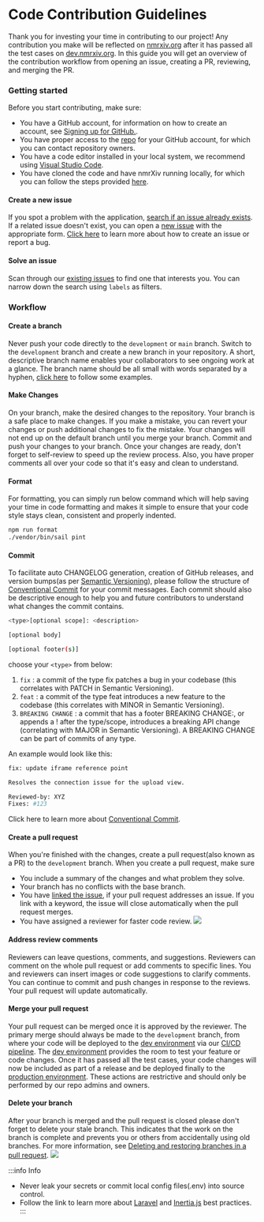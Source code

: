 # Code Contribution Guidelines

Thank you for investing your time in contributing to our project! Any contribution you make will be reflected on [nmrxiv.org](https://nmrxiv.org) after it has passed all the test cases on [dev.nmrxiv.org](https://dev.nmrxiv.org).
In this guide you will get an overview of the contribution workflow from opening an issue, creating a PR, reviewing, and merging the PR.

### Getting started

Before you start contributing, make sure:

- You have a GitHub account, for information on how to create an account, see [Signing up for GitHub.](https://docs.github.com/en/get-started/signing-up-for-github).
- You have proper access to the [repo](https://github.com/NFDI4Chem/nmrxiv) for your GitHub account, for which you can contact repository owners.
- You have a code editor installed in your local system, we recommend using [Visual Studio Code](https://code.visualstudio.com/).
- You have cloned the code and have nmrXiv running locally, for which you can follow the steps provided [here](https://docs.nmrxiv.org/developer-guides/installation/development).

#### Create a new issue

If you spot a problem with the application, [search if an issue already exists](https://github.com/NFDI4Chem/nmrxiv/issues). If a related issue doesn't exist, you can open a [new issue](https://github.com/NFDI4Chem/nmrxiv/issues/new/choose) with the appropriate form.
[Click here](/FAQs#how-to-report-a-bug) to learn more about how to create an issue or report a bug.

#### Solve an issue

Scan through our [existing issues](https://github.com/NFDI4Chem/nmrxiv/issues) to find one that interests you. You can narrow down the search using `labels` as filters.

### Workflow

#### Create a branch

Never push your code directly to the `development` or `main` branch. Switch to the `development` branch and create a new branch in your repository. A short, descriptive branch name enables your collaborators to see ongoing work at a glance. The branch name should be all small with words separated by a hyphen, [click here](https://github.com/NFDI4Chem/nmrxiv/branches) to follow some examples.

#### Make Changes

On your branch, make the desired changes to the repository. Your branch is a safe place to make changes. If you make a mistake, you can revert your changes or push additional changes to fix the mistake. Your changes will not end up on the default branch until you merge your branch. Commit and push your changes to your branch. Once your changes are ready, don't forget to self-review to speed up the review process. Also, you have proper comments all over your code so that it's easy and clean to understand.

#### Format

For formatting, you can simply run below command which will help saving your time in code formatting and makes it simple to ensure that your code style stays clean, consistent and properly indented.

```bash
npm run format
./vendor/bin/sail pint
```

#### Commit

To facilitate auto CHANGELOG generation, creation of GitHub releases, and version bumps(as per [Semantic Versioning](https://semver.org/)), please follow the structure of [Conventional Commit](https://www.conventionalcommits.org/en/v1.0.0/) for your commit messages.
Each commit should also be descriptive enough to help you and future contributors to understand what changes the commit contains.

```bash
<type>[optional scope]: <description>

[optional body]

[optional footer(s)]
```

choose your `<type>` from below:

1. `fix` : a commit of the type fix patches a bug in your codebase (this correlates with PATCH in Semantic Versioning).
1. `feat` : a commit of the type feat introduces a new feature to the codebase (this correlates with MINOR in Semantic Versioning).
1. `BREAKING CHANGE` :  a commit that has a footer BREAKING CHANGE:, or appends a ! after the type/scope, introduces a breaking API change (correlating with MAJOR in Semantic Versioning). A BREAKING CHANGE can be part of commits of any type.

An example would look like this:

```bash
fix: update iframe reference point

Resolves the connection issue for the upload view. 

Reviewed-by: XYZ
Fixes: #123
```

Click here to learn more about [Conventional Commit](https://www.conventionalcommits.org/en/v1.0.0/).

#### Create a pull request

When you're finished with the changes, create a pull request(also known as a PR) to the `development` branch.
When you create a pull request, make sure

- You include a summary of the changes and what problem they solve.
- Your branch has no conflicts with the base branch.
- You have [linked the issue](https://docs.github.com/en/issues/tracking-your-work-with-issues/linking-a-pull-request-to-an-issue), if your pull request addresses an issue. If you link with a keyword, the issue will close automatically when the pull request merges.
- You have assigned a reviewer for faster code review.
  <img src="/img/pull_request.gif"/>

#### Address review comments

Reviewers can leave questions, comments, and suggestions. Reviewers can comment on the whole pull request or add comments to specific lines. You and reviewers can insert images or code suggestions to clarify comments.
You can continue to commit and push changes in response to the reviews. Your pull request will update automatically.

#### Merge your pull request

Your pull request can be merged once it is approved by the reviewer. The primary merge should always be made to the `development` branch, from where your code will be deployed to the [dev environment](https://dev.nmrxiv.org) via our [CI/CD pipeline](https://docs.nmrxiv.org/developer-guides/ci-cd). The [dev environment](https://dev.nmrxiv.org) provides the room to test your feature or code changes. Once it has passed all the test cases, your code changes will now be included as part of a release and be deployed finally to the [production environment](https://nmrxiv.org). These actions are restrictive and should only be performed by our repo admins and owners.

#### Delete your branch

After your branch is merged and the pull request is closed please don't forget to delete your stale branch. This indicates that the work on the branch is complete and prevents you or others from accidentally using old branches. For more information, see [Deleting and restoring branches in a pull request](https://docs.github.com/en/repositories/configuring-branches-and-merges-in-your-repository/managing-branches-in-your-repository/deleting-and-restoring-branches-in-a-pull-request).
<img src="/img/delete_branch.png"/>

:::info Info

- Never leak your secrets or commit local config files(.env) into source control.
- Follow the link to learn more about [Laravel](https://laravel.com/9.x/readme) and [Inertia.js](https://inertiajs.com/) best practices.
  :::
